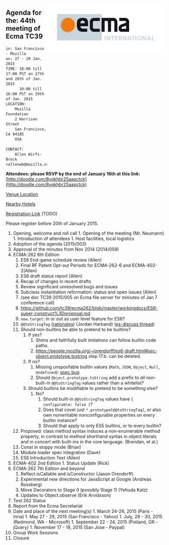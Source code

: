 <img src="../images/Ecma_RVB-003.jpg"
     align="right" alt="" />

## Agenda for the: 44th meeting of Ecma TC39

    in: San Francisco - Mozilla
    on: 27 - 29 Jan. 2015
    TIME: 10:00 till 17:00 PST on 27th and 28th of Jan. 2015
          10:00 till 16:00 PST on 29th of Jan. 2015
    LOCATION:
        Mozilla Foundation
        2 Harrison Street 
        San Francisco, CA 94105
        USA 

    CONTACT:
        Allen Wirfs-Brock <allenwb@mozilla.com>

**Attendees: please RSVP by the end of January 16th at this link:** [http://doodle.com/8yqkhbr25aapctck](http://doodle.com/8yqkhbr25aapctck)

[Venue Location](https://www.google.com/maps/dir/''/2+Harrison+St,+San+Francisco,+CA+94105/data=!4m5!4m4!1m0!1m2!1m1!1s0x808580706546f5cd:0xa764c69c96a7891c?sa=X&ei=jGWUVIS9C8irgwTd7YCoDw&ved=0CCEQwwUwAA)

[Nearby Hotels](https://www.google.com/webhp?sourceid=chrome-instant&ion=1&espv=2&ie=UTF-8#safe=off&q=hotels%20near%202%20harrison%20street%20san%20francisco%20ca)

[Registration Link]() (TODO)

Please register before 20th of January 2015.

  1. Opening, welcome and roll call
    1. Opening of the meeting (Mr. Neumann)
    1. Introduction of attendees
    1. Host facilities, local logistics
  1. Adoption of the agenda (2015/003)
  1. Approval of the minutes from Nov 2014 (2014/059)
  1. ECMA-262 6th Edition
     1. ES6 End-game schedule review (Allen)
     2. Final RF Patent Opt-out Periods for ECMA-262-6 and ECMA-402-2(Allen) 
     1. ES6 draft status report (Allen)
       1. Recap of changes in recent drafts
       2. Review significant unresolved bugs and issues
     3. Subclass instantiation reformation: status and open issues (Allen)
       1. (see doc TC39 2015/005 on Ecma file server for miniutes of Jan 7 conference call)
       2. https://github.com/tc39/ecma262/blob/master/workingdocs/ES6-super-construct%3Dproposal.md 
       3. ```new.target```: in or out as user level feature for ES6?
     2. `@@toStringTag` ([rationales](https://github.com/ljharb/agendas/wiki/January-TC39-@@toStringTag-discussion)) (Jordan Harband) ([es-discuss thread](https://esdiscuss.org/topic/tostringtag-spoofing-for-null-and-undefined))
       1. Should non-builtins be able to pretend to be builtins?
          1. If yes?
               1. Shims and faithfully built imitations can follow builtin code paths.
               2. https://people.mozilla.org/~jorendorff/es6-draft.html#sec-object.prototype.tostring step 17.b. can be deleted.
          2. If no?
               1. Missing unspoofable builtin values (`Math`, `JSON`, `Object`, `Null`, `Undefined`): [spec bug](https://bugs.ecmascript.org/show_bug.cgi?id=3506)
               2. Should `Object.prototype.toString` add a prefix to *all* non-built-in `@@toStringTag` values rather than a whitelist?
          2. Should builtins be modifiable to pretend to be something else?
               1. No?
                    1. Should built-in `@@toStringTag` values have `{ configurable: false }`?
                    2. Does that cover just `*.prototype[@@toStringTag]`, or also own nonwritable nonconfigurable properties on every builtin instance?
                    3. Should that apply to only ES5 builtins, or to every builtin?
     3. Proposed: class method syntax induces a non-enumerable method property, in contrast to method shorthand syntax in object literals and in concert with built-ins in the core language. (Brendan, et al.)
     4. Const in sloppy mode (Brian)
     5. Module loader spec integration (Dave)
     6. ES6 Introduction Text (Allen)
  1. ECMA-402 2nd Edition
    1. Status Update (Rick)
  1. ECMA-262 7th Edition and beyond
     1. Reflect.isCallable and isConstructor (Jason Orendorff)
     2. Experimental new directions for JavaScript at Google (Andreas Rossberg)
     3. Move Decorators to Stage 0 (possibly Stage 1) (Yehuda Katz)
     4. Updates to Object.observe (Erik Arvidsson)
  1. Test 262 Status
  1. Report from the Ecma Secretariat
  1. Date and place of the next meeting(s)
    1. March 24-26, 2015 (Paris - Inria)
    1. May 27 - 29, 2015 (San Francisco - Yahoo)
    1. July, 28 - 30, 2015 (Redmond, WA - Microsoft)
    1. September 22 - 24, 2015 (Potland, OR - jQuery)
    1. November 17 - 19, 2015 (San Jose - Paypal)
  1.  Group Work Sessions
  1.  Closure 
